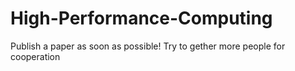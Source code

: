 # High-Performance-Computing
Publish a paper as soon as possible!
Try to gether more people for cooperation

